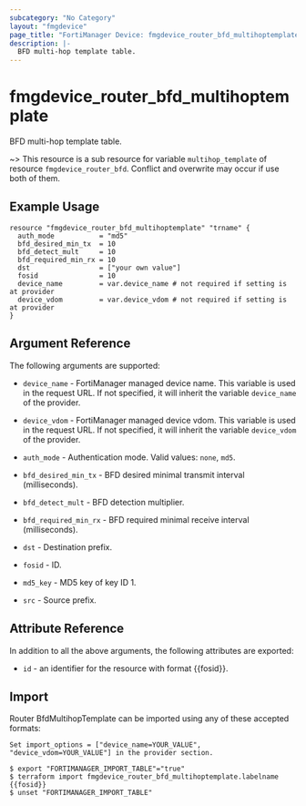 ```yaml
---
subcategory: "No Category"
layout: "fmgdevice"
page_title: "FortiManager Device: fmgdevice_router_bfd_multihoptemplate"
description: |-
  BFD multi-hop template table.
---
```


# fmgdevice_router_bfd_multihoptemplate
BFD multi-hop template table.

~> This resource is a sub resource for variable `multihop_template` of resource `fmgdevice_router_bfd`. Conflict and overwrite may occur if use both of them.



## Example Usage

```hcl
resource "fmgdevice_router_bfd_multihoptemplate" "trname" {
  auth_mode           = "md5"
  bfd_desired_min_tx  = 10
  bfd_detect_mult     = 10
  bfd_required_min_rx = 10
  dst                 = ["your own value"]
  fosid               = 10
  device_name         = var.device_name # not required if setting is at provider
  device_vdom         = var.device_vdom # not required if setting is at provider
}
```

## Argument Reference


The following arguments are supported:

* `device_name` - FortiManager managed device name. This variable is used in the request URL. If not specified, it will inherit the variable `device_name` of the provider.
* `device_vdom` - FortiManager managed device vdom. This variable is used in the request URL. If not specified, it will inherit the variable `device_vdom` of the provider.

* `auth_mode` - Authentication mode. Valid values: `none`, `md5`.

* `bfd_desired_min_tx` - BFD desired minimal transmit interval (milliseconds).
* `bfd_detect_mult` - BFD detection multiplier.
* `bfd_required_min_rx` - BFD required minimal receive interval (milliseconds).
* `dst` - Destination prefix.
* `fosid` - ID.
* `md5_key` - MD5 key of key ID 1.
* `src` - Source prefix.


## Attribute Reference

In addition to all the above arguments, the following attributes are exported:
* `id` - an identifier for the resource with format {{fosid}}.

## Import

Router BfdMultihopTemplate can be imported using any of these accepted formats:
```
Set import_options = ["device_name=YOUR_VALUE", "device_vdom=YOUR_VALUE"] in the provider section.

$ export "FORTIMANAGER_IMPORT_TABLE"="true"
$ terraform import fmgdevice_router_bfd_multihoptemplate.labelname {{fosid}}
$ unset "FORTIMANAGER_IMPORT_TABLE"
```

